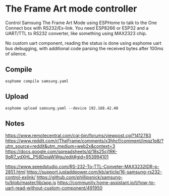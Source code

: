 # The Frame Art mode controller

Control Samsung The Frame Art Mode using ESPHome to talk to the One Connect box
with RS232/Ex-link. You need ESP8266 or ESP32 and a UART/TTL to RS232
converter, like something using MAX2323 chip.

No custom uart component, reading the status is done using 
esphome uart bus debugging, with additional code parsing the received
bytes after 100ms of silence.

## Compile

`esphome compile samsung.yaml`

## Upload

`esphome upload samsung.yaml --device 192.168.42.48`

## Notes

https://www.remotecentral.com/cgi-bin/forums/viewpost.cgi?1412783
https://www.reddit.com/r/TheFrame/comments/x3hhcf/comment/imqz1p8/?utm_source=reddit&utm_medium=web2x&context=3
https://docs.google.com/spreadsheets/d/18s25cj1RK-9qR7_ydXHL_P58DpiaWWgu/edit#gid=953994101

https://www.seeedstudio.com/RS-232-To-TTL-Conveter-MAX3232IDR-p-2851.html
https://support.justaddpower.com/kb/article/16-samsung-rs232-control-exlink/
https://github.com/phillipsnick/samsung-tv/blob/master/lib/app.js
https://community.home-assistant.io/t/how-to-uart-read-without-custom-component/491950
